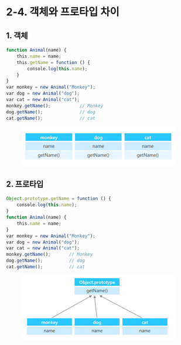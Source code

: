 # 2-4. 객체와 프로타입 차이

## 1. 객체

```javascript
function Animal(name) {
    this.name = name;
    this.getName = function () {
        console.log(this.name);
    }
}
var monkey = new Animal("Monkey");
var dog = new Animal("dog");
var cat = new Animal("cat");
monkey.getName();           // Monkey
dog.getName();              // dog
cat.getName();              // cat

```

<figure><img src="../../.gitbook/assets/image (43).png" alt=""><figcaption></figcaption></figure>



## 2. 프로타입

```javascript
Object.prototype.getName = function () {
    console.log(this.name);
}
function Animal(name) {
    this.name = name;
}
var monkey = new Animal("Monkey");
var dog = new Animal("dog");
var cat = new Animal("cat");
monkey.getName();       // Monkey
dog.getName();          // dog
cat.getName();          // cat
```

<figure><img src="../../.gitbook/assets/image (47).png" alt=""><figcaption></figcaption></figure>
